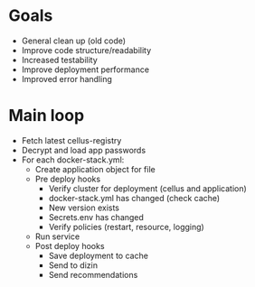 # Goals

* General clean up (old code)
* Improve code structure/readability
* Increased testability
* Improve deployment performance
* Improved error handling

# Main loop

* Fetch latest cellus-registry
* Decrypt and load app passwords
* For each docker-stack.yml:
    * Create application object for file
    * Pre deploy hooks
        * Verify cluster for deployment (cellus and application)
        * docker-stack.yml has changed (check cache)
        * New version exists
        * Secrets.env has changed
        * Verify policies (restart, resource, logging)
    * Run service
    * Post deploy hooks
        * Save deployment to cache
        * Send to dizin
        * Send recommendations
